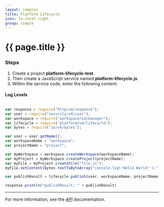 ```yaml
---
layout: samples
title: Platform Lifecycle
icon: fa-caret-right
group: simple
---
```


{{ page.title }}
===

### Steps


1. Create a project **platform-lifecycle-test**.
2. Then create a JavaScript service named **platform-lifecycle.js**.
3. Within the service code, enter the following content:

#### Log Levels

```javascript

var response = require("http/v4/response");
var user = require("security/v4/user");
var workspace = require("workspace/v4/manager");
var lifecycle = require("platform/v4/lifecycle");
var bytes = require("io/v4/bytes");

var user = user.getName();
var workspaceName = "workspace";
var projectName = "project";

var myWorkspace = workspace.createWorkspace(workspaceName);
var myProject = myWorkspace.createProject(projectName);
var myFile = myProject.createFile("file.js");
myFile.setContent(bytes.textToByteArray("console.log('Hello World!');"));

var publishResult = lifecycle.publish(user, workspaceName, projectName);

response.println("publishResult: " + publishResult)

```

---

For more information, see the *[API](../api/)* documentation.
